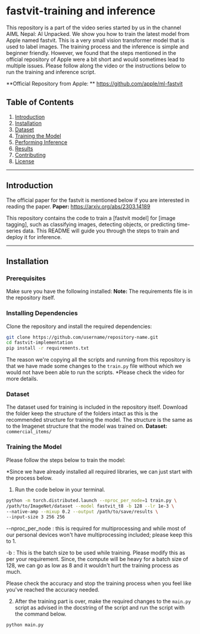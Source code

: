 # fastvit-training and inference

This repository is a part of the video series started by us in the channel AIML Nepal: AI Unpacked. 
We show you how to train the latest model from Apple named fastvit. This is a very small vision transformer model that is used to label images. The training process and the inference is simple and beginner friendly. 
However, we found that the steps mentioned in the official repository of Apple were a bit short and would sometimes lead to multiple issues. Please follow along the video or the instructions below to run the training and inference script. 

**Official Repository from Apple: ** https://github.com/apple/ml-fastvit


## Table of Contents

1. [Introduction](#introduction)
2. [Installation](#installation)
3. [Dataset](#dataset)
4. [Training the Model](#training-the-model)
5. [Performing Inference](#performing-inference)
6. [Results](#results)
7. [Contributing](#contributing)
8. [License](#license)

---

## Introduction

The official paper for the fastvit is mentioned below if you are interested in reading the paper. 
**Paper:** https://arxiv.org/abs/2303.14189

This repository contains the code to train a [fastvit model] for [image tagging], such as classifying images, detecting objects, or predicting time-series data. 
This README will guide you through the steps to train and deploy it for inference.

---

## Installation

### Prerequisites

Make sure you have the following installed:
**Note:** The requirements file is in the repository itself. 

### Installing Dependencies

Clone the repository and install the required dependencies:

```bash
git clone https://github.com/username/repository-name.git
cd fastvit-implementation
pip install -r requirements.txt
```
The reason we're copying all the scripts and running from this repository is that we have made some changes to the `train.py` file without which we would not have been able to run the scripts. 
*Please check the video for more details. 

### Dataset
The dataset used for training is included in the repository itself. 
Download the folder keep the structure of the folders intact as this is the recommended structure for training the model. 
The structure is the same as to the Imagenet structure that the model was trained on.
**Dataset:** `commercial_items/`

### Training the Model
Please follow the steps below to train the model:


*Since we have already installed all required libraries, we can just start with the process below. 

1. Run the code below in your terminal.
   
```bash
python -m torch.distributed.launch --nproc_per_node=1 train.py \
/path/to/ImageNet/dataset --model fastvit_t8 -b 128 --lr 1e-3 \
--native-amp --mixup 0.2 --output /path/to/save/results \
--input-size 3 256 256
```
--nproc_per_node : this is required for multiprocessing and while most of our personal devices won't have multiprocessing included; please keep this to 1.

-b : This is the batch size to be used while training. Please modify this as per your requirement. Since, the compute will be heavy for a batch size of 128, we can go as low as 8 and it wouldn't hurt the training process as much. 

Please check the accuracy and stop the training process when you feel like you've reached the accuracy needed. 

2. After the training part is over, make the required changes to the `main.py` script as advised in the docstring of the script and run the script with the command below. 

```bash
python main.py
```

